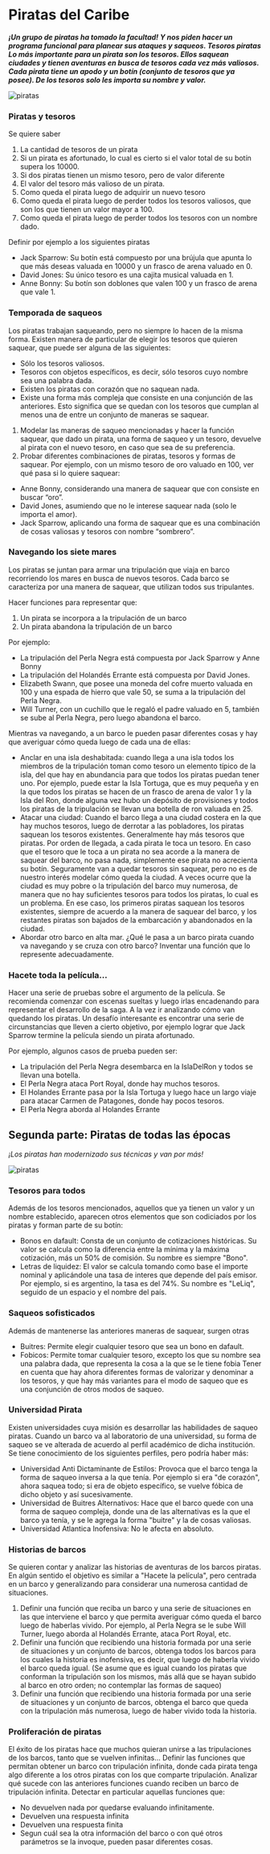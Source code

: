 # Piratas del Caribe

_**¡Un grupo de piratas ha tomado la facultad! Y nos piden hacer un programa funcional para planear sus ataques y saqueos.
Tesoros piratas
Lo más importante para un pirata son los tesoros. Ellos saquean ciudades y tienen aventuras en busca de tesoros cada vez más valiosos.
Cada pirata tiene un apodo y un botín (conjunto de tesoros que ya posee). De los tesoros solo les importa su nombre y valor.**_

![piratas](piratas2.jpg)

### Piratas y tesoros
Se quiere saber
1. La cantidad de tesoros de un pirata
2. Si un pirata es afortunado, lo cual es cierto si el valor total de su botín supera los 10000.
3. Si dos piratas tienen un mismo tesoro, pero de valor diferente
4. El valor del tesoro más valioso de un pirata.
5. Como queda el pirata luego de adquirir un nuevo tesoro
6. Como queda el pirata luego de perder todos los tesoros valiosos, que son los que tienen un valor mayor a 100.
7. Como queda el pirata luego de perder todos los tesoros con un nombre dado.

Definir por ejemplo a los siguientes piratas
* Jack Sparrow: Su botín está compuesto por una brújula que apunta lo que más deseas valuada en 10000 y un frasco de arena valuado en 0.
* David Jones: Su único tesoro es una cajita musical valuada en 1.
* Anne Bonny: Su botín son doblones que valen 100 y un frasco de arena que vale 1.

### Temporada de saqueos
Los piratas trabajan saqueando, pero no siempre lo hacen de la misma forma. Existen manera de particular de elegir los tesoros que quieren saquear, que puede ser alguna de las siguientes:
* Sólo los tesoros valiosos.
* Tesoros con objetos específicos, es decir, sólo tesoros cuyo nombre sea una palabra dada.
* Existen los piratas con corazón que no saquean nada.
* Existe una forma más compleja que consiste en una conjunción de las anteriores. Esto significa que se quedan con los tesoros que cumplan al menos una de entre un conjunto de maneras se saquear.
  
1. Modelar las maneras de saqueo mencionadas y hacer la función saquear, que dado un pirata, una forma de saqueo y un tesoro, devuelve al pirata con el nuevo tesoro, en caso que sea de su preferencia. 
2. Probar diferentes combinaciones de piratas, tesoros y formas de saquear. Por ejemplo, con un mismo tesoro de oro valuado en 100, ver qué pasa si lo quiere saquear:

* Anne Bonny, considerando una manera de saquear que con consiste en buscar “oro”.
* David Jones, asumiendo que no le interese saquear nada (solo le importa el amor).
* Jack Sparrow, aplicando una forma de saquear que es una combinación de cosas valiosas y tesoros con nombre “sombrero”.
 
### Navegando los siete mares
Los piratas se juntan para armar una tripulación que viaja en barco recorriendo los mares en busca de nuevos tesoros. Cada barco se caracteriza por una manera de saquear, que utilizan todos sus tripulantes.

Hacer funciones para representar que:
1. Un pirata se incorpora a la tripulación de un barco
2. Un pirata abandona la tripulación de un barco

Por ejemplo:
* La tripulación del Perla Negra está compuesta por Jack Sparrow y Anne Bonny
* La tripulación del Holandés Errante está compuesta por David Jones.
* Elizabeth Swann, que posee una moneda del cofre muerto valuada en 100 y una espada de hierro que vale 50, se suma a la tripulación del Perla Negra.  
* Will Turner, con un cuchillo que le regaló el padre valuado en 5, también se sube al Perla Negra, pero luego abandona el barco.

Mientras va navegando, a un barco le pueden pasar diferentes cosas y hay que averiguar cómo queda luego de cada una de ellas:
* Anclar en una isla deshabitada: cuando llega a una isla todos los miembros de la tripulación toman como tesoro un elemento típico de la isla, del que hay en abundancia para que todos los piratas puedan tener uno. Por ejemplo, puede estar la Isla Tortuga, que es muy pequeña y en la que todos los piratas se hacen de un frasco de arena de valor 1 y la Isla del Ron, donde alguna vez hubo un depósito de provisiones y todos los piratas de la tripulación se llevan una botella de ron valuada en 25. 
* Atacar una ciudad: Cuando el barco llega a una ciudad costera en la que hay muchos tesoros, luego de derrotar a las pobladores, los piratas saquean los tesoros existentes. Generalmente hay más tesoros que piratas. Por orden de llegada, a cada pirata le toca un tesoro. En caso que el tesoro que le toca a un pirata no sea acorde a la manera de saquear del barco, no pasa nada, simplemente ese pirata no acrecienta su botín. Seguramente van a quedar tesoros sin saquear, pero no es de nuestro interés modelar cómo queda la ciudad. 
A veces ocurre que la ciudad es muy pobre o la tripulación del barco muy numerosa, de manera que no hay suficientes tesoros para todos los piratas, lo cual es un problema. En ese caso, los primeros piratas saquean los tesoros existentes, siempre de acuerdo a la manera de saquear del barco, y los restantes piratas son bajados de la embarcación y abandonados en la ciudad.
* Abordar otro barco en alta mar. ¿Qué le pasa a un barco pirata cuando va navegando y se cruza con otro barco? Inventar una función que lo represente adecuadamente. 

### Hacete toda la película... 
Hacer una serie de pruebas sobre el argumento de la película. Se recomienda comenzar con escenas sueltas y luego irlas encadenando para representar el desarrollo de la saga.
A la vez ir analizando cómo van quedando los piratas.
Un desafío interesante es encontrar una serie de circunstancias que lleven a cierto objetivo, por ejemplo lograr que Jack Sparrow termine la película siendo un pirata afortunado.

Por ejemplo, algunos casos de prueba pueden ser:
* La tripulación del Perla Negra desembarca en la IslaDelRon y todos se llevan una botella.
* El Perla Negra ataca Port Royal, donde hay muchos tesoros.
* El Holandes Errante pasa por la Isla Tortuga y luego hace un largo viaje para atacar Carmen de Patagones, donde hay pocos tesoros.
* El Perla Negra aborda al Holandes Errante


## Segunda parte: Piratas de todas las épocas

*¡Los piratas han modernizado sus técnicas y van por más!*

![piratas](piratas1.jpg)

### Tesoros para todos 
Además de los tesoros mencionados, aquellos que ya tienen un valor y un nombre establecido, aparecen otros elementos que son codiciados por los piratas y forman parte de su botín:
* Bonos en dafault: Consta de un conjunto de cotizaciones históricas. Su valor se calcula como la diferencia entre la mínima y la máxima cotización, más un 50% de comisión. Su nombre es siempre "Bono".
* Letras de liquidez: El valor se calcula tomando como base el importe nominal y aplicándole una tasa de interes que depende del país emisor. Por ejemplo, si es argentino, la tasa es del 74%. Su nombre es "LeLiq", seguido de un espacio y el nombre del país.

### Saqueos sofisticados
Además de mantenerse las anteriores maneras de saquear, surgen otras
* Buitres: Permite elegir cualquier tesoro que sea un bono en dafault.
* Fobicos: Permite tomar cualquier tesoro, excepto los que su nombre sea una palabra dada, que representa la cosa a la que se le tiene fobia
Tener en cuenta que hay ahora diferentes formas de valorizar y denominar a los tesoros, y que hay más variantes para el modo de saqueo que es una conjunción de otros modos de saqueo.

### Universidad Pirata 
Existen universidades cuya misión es desarrollar las habilidades de saqueo piratas. Cuando un barco va al laboratorio de una universidad, su forma de saqueo se ve alterada de acuerdo al perfil académico de dicha institución. Se tiene conocimiento de los siguientes perfiles, pero podría haber más:
* Universidad Anti Dictaminante de Estilos: Provoca que el barco tenga la forma de saqueo inversa a la que tenía. Por ejemplo si era "de corazón", ahora saquea todo; si era de objeto específico, se vuelve fóbica de dicho objeto y así sucesivamente.
* Universidad de Buitres Alternativos: Hace que el barco quede con una forma de saqueo compleja, donde una de las alternativas es la que el barco ya tenía, y se le agrega la forma "buitre" y la de cosas valiosas. 
* Universidad Atlantica Inofensiva: No le afecta en absoluto.  

### Historias de barcos
Se quieren contar y analizar las historias de aventuras de los barcos piratas. En algún sentido el objetivo es similar a "Hacete la película", pero centrada en un barco y generalizando para considerar una numerosa cantidad de situaciones. 
1. Definir una función que reciba un barco y una serie de situaciones en las que interviene el barco y que permita averiguar cómo queda el barco luego de haberlas vivido. Por ejemplo, al Perla Negra se le sube Will Turner, luego aborda al Holandés Errante, ataca Port Royal, etc.  
2. Definir una función que recibiendo una historia formada por una serie de situaciones y un conjunto de barcos, obtenga todos los barcos para los cuales la historia es inofensiva, es decir, que luego de haberla vivido el barco queda igual. (Se asume  que es igual cuando los piratas que conforman la tripulación son los mismos, más allá que se hayan subido al barco en otro orden; no contemplar las formas de saqueo)
3. Definir una función que recibiendo una historia formada por una serie de situaciones y un conjunto de barcos, obtenga el barco que queda con la tripulación más numerosa, luego de haber vivido toda la historia. 

### Proliferación de piratas 
El éxito de los piratas hace que muchos quieran unirse a las tripulaciones de los barcos, tanto que se vuelven infinitas... 
Definir las funciones que permitan obtener un barco con tripulación infinita, donde cada pirata tenga algo diferente a los otros piratas con los que comparte tripulación. 
Analizar qué sucede con las anteriores funciones cuando reciben un barco de tripulación infinita. Detectar en particular aquellas funciones que:
* No devuelven nada por quedarse evaluando infinitamente. 
* Devuelven una respuesta infinita 
* Devuelven una respuesta finita 
* Segun cuál sea la otra información del barco o con qué otros parámetros se la invoque, pueden pasar diferentes cosas.

